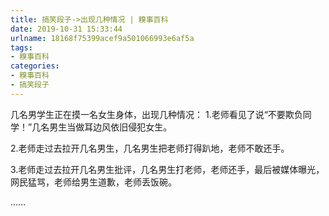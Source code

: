 ```yaml
---
title: 搞笑段子->出现几种情况 | 糗事百科
date: 2019-10-31 15:33:44
urlname: 18168f75399acef9a501066993e6af5a
tags: 
- 糗事百科
categories:
- 糗事百科
- 搞笑段子
---
```

几名男学生正在摸一名女生身体，出现几种情况： 1.老师看见了说“不要欺负同学！”几名男生当做耳边风依旧侵犯女生。

2.老师走过去拉开几名男生，几名男生把老师打得趴地，老师不敢还手。

3.老师走过去拉开几名男生批评，几名男生打老师，老师还手，最后被媒体曝光，网民猛骂，老师给男生道歉，老师丢饭碗。

……



